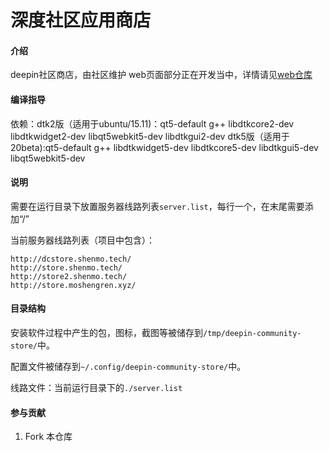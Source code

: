# 深度社区应用商店

#### 介绍
deepin社区商店，由社区维护
web页面部分正在开发当中，详情请见[web仓库](https://gitee.com/deepin-community-store/DCSAPP_WEB)
#### 编译指导
依赖：dtk2版（适用于ubuntu/15.11)：qt5-default g++ libdtkcore2-dev libdtkwidget2-dev libqt5webkit5-dev libdtkgui2-dev
     dtk5版（适用于20beta):qt5-default g++ libdtkwidget5-dev libdtkcore5-dev libdtkgui5-dev libqt5webkit5-dev

#### 说明

需要在运行目录下放置服务器线路列表`server.list`，每行一个，在末尾需要添加“/”

当前服务器线路列表（项目中包含）：

```
http://dcstore.shenmo.tech/
http://store.shenmo.tech/
http://store2.shenmo.tech/
http://store.moshengren.xyz/
```

 #### 目录结构

安装软件过程中产生的包，图标，截图等被储存到`/tmp/deepin-community-store/`中。

配置文件被储存到`~/.config/deepin-community-store/`中。

线路文件：当前运行目录下的`./server.list`

#### 参与贡献

1.  Fork 本仓库
